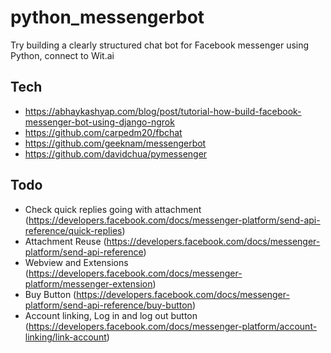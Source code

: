 # python_messengerbot
Try building a clearly structured chat bot for Facebook messenger using Python, connect to Wit.ai

## Tech
- https://abhaykashyap.com/blog/post/tutorial-how-build-facebook-messenger-bot-using-django-ngrok
- https://github.com/carpedm20/fbchat
- https://github.com/geeknam/messengerbot
- https://github.com/davidchua/pymessenger

## Todo
-  Check quick replies going with attachment (https://developers.facebook.com/docs/messenger-platform/send-api-reference/quick-replies)
- Attachment Reuse (https://developers.facebook.com/docs/messenger-platform/send-api-reference)
- Webview and Extensions (https://developers.facebook.com/docs/messenger-platform/messenger-extension)
- Buy Button (https://developers.facebook.com/docs/messenger-platform/send-api-reference/buy-button)
- Account linking, Log in and log out button (https://developers.facebook.com/docs/messenger-platform/account-linking/link-account)